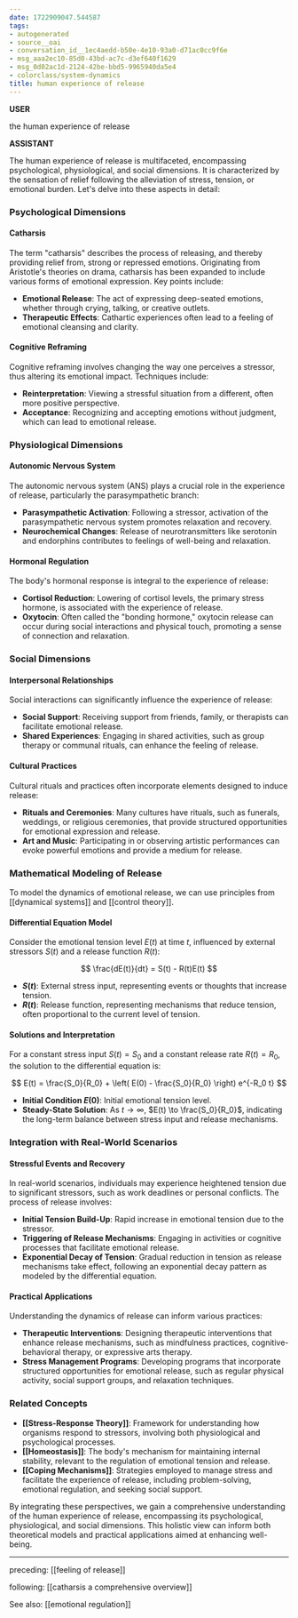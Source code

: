 ```yaml
---
date: 1722909047.544587
tags:
- autogenerated
- source__oai
- conversation_id__1ec4aedd-b50e-4e10-93a0-d71ac0cc9f6e
- msg_aaa2ec10-85d0-43bd-ac7c-d3ef640f1629
- msg_0d02ac1d-2124-42be-bbd5-9965940da5e4
- colorclass/system-dynamics
title: human experience of release
---
```


**USER**

the human experience of release


**ASSISTANT**

The human experience of release is multifaceted, encompassing psychological, physiological, and social dimensions. It is characterized by the sensation of relief following the alleviation of stress, tension, or emotional burden. Let's delve into these aspects in detail:

### Psychological Dimensions

#### Catharsis
The term "catharsis" describes the process of releasing, and thereby providing relief from, strong or repressed emotions. Originating from Aristotle's theories on drama, catharsis has been expanded to include various forms of emotional expression. Key points include:

- **Emotional Release**: The act of expressing deep-seated emotions, whether through crying, talking, or creative outlets.
- **Therapeutic Effects**: Cathartic experiences often lead to a feeling of emotional cleansing and clarity.

#### Cognitive Reframing
Cognitive reframing involves changing the way one perceives a stressor, thus altering its emotional impact. Techniques include:

- **Reinterpretation**: Viewing a stressful situation from a different, often more positive perspective.
- **Acceptance**: Recognizing and accepting emotions without judgment, which can lead to emotional release.

### Physiological Dimensions

#### Autonomic Nervous System
The autonomic nervous system (ANS) plays a crucial role in the experience of release, particularly the parasympathetic branch:

- **Parasympathetic Activation**: Following a stressor, activation of the parasympathetic nervous system promotes relaxation and recovery.
- **Neurochemical Changes**: Release of neurotransmitters like serotonin and endorphins contributes to feelings of well-being and relaxation.

#### Hormonal Regulation
The body's hormonal response is integral to the experience of release:

- **Cortisol Reduction**: Lowering of cortisol levels, the primary stress hormone, is associated with the experience of release.
- **Oxytocin**: Often called the "bonding hormone," oxytocin release can occur during social interactions and physical touch, promoting a sense of connection and relaxation.

### Social Dimensions

#### Interpersonal Relationships
Social interactions can significantly influence the experience of release:

- **Social Support**: Receiving support from friends, family, or therapists can facilitate emotional release.
- **Shared Experiences**: Engaging in shared activities, such as group therapy or communal rituals, can enhance the feeling of release.

#### Cultural Practices
Cultural rituals and practices often incorporate elements designed to induce release:

- **Rituals and Ceremonies**: Many cultures have rituals, such as funerals, weddings, or religious ceremonies, that provide structured opportunities for emotional expression and release.
- **Art and Music**: Participating in or observing artistic performances can evoke powerful emotions and provide a medium for release.

### Mathematical Modeling of Release

To model the dynamics of emotional release, we can use principles from [[dynamical systems]] and [[control theory]].

#### Differential Equation Model
Consider the emotional tension level $E(t)$ at time $t$, influenced by external stressors $S(t)$ and a release function $R(t)$:

$$
\frac{dE(t)}{dt} = S(t) - R(t)E(t)
$$

- **$S(t)$**: External stress input, representing events or thoughts that increase tension.
- **$R(t)$**: Release function, representing mechanisms that reduce tension, often proportional to the current level of tension.

#### Solutions and Interpretation
For a constant stress input $S(t) = S_0$ and a constant release rate $R(t) = R_0$, the solution to the differential equation is:

$$
E(t) = \frac{S_0}{R_0} + \left( E(0) - \frac{S_0}{R_0} \right) e^{-R_0 t}
$$

- **Initial Condition $E(0)$**: Initial emotional tension level.
- **Steady-State Solution**: As $t \to \infty$, $E(t) \to \frac{S_0}{R_0}$, indicating the long-term balance between stress input and release mechanisms.

### Integration with Real-World Scenarios

#### Stressful Events and Recovery
In real-world scenarios, individuals may experience heightened tension due to significant stressors, such as work deadlines or personal conflicts. The process of release involves:

- **Initial Tension Build-Up**: Rapid increase in emotional tension due to the stressor.
- **Triggering of Release Mechanisms**: Engaging in activities or cognitive processes that facilitate emotional release.
- **Exponential Decay of Tension**: Gradual reduction in tension as release mechanisms take effect, following an exponential decay pattern as modeled by the differential equation.

#### Practical Applications
Understanding the dynamics of release can inform various practices:

- **Therapeutic Interventions**: Designing therapeutic interventions that enhance release mechanisms, such as mindfulness practices, cognitive-behavioral therapy, or expressive arts therapy.
- **Stress Management Programs**: Developing programs that incorporate structured opportunities for emotional release, such as regular physical activity, social support groups, and relaxation techniques.

### Related Concepts

- **[[Stress-Response Theory]]**: Framework for understanding how organisms respond to stressors, involving both physiological and psychological processes.
- **[[Homeostasis]]**: The body's mechanism for maintaining internal stability, relevant to the regulation of emotional tension and release.
- **[[Coping Mechanisms]]**: Strategies employed to manage stress and facilitate the experience of release, including problem-solving, emotional regulation, and seeking social support.

By integrating these perspectives, we gain a comprehensive understanding of the human experience of release, encompassing its psychological, physiological, and social dimensions. This holistic view can inform both theoretical models and practical applications aimed at enhancing well-being.


---

preceding: [[feeling of release]]  


following: [[catharsis a comprehensive overview]]

See also: [[emotional regulation]]